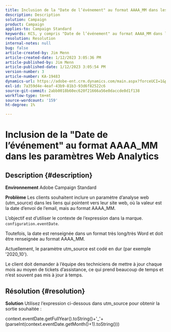 ```yaml
---
title: Inclusion de la "Date de l’événement" au format AAAA_MM dans les paramètres Web Analytics
description: Description
solution: Campaign
product: Campaign
applies-to: Campaign Standard
keywords: KCS, y compris "Date de l’événement" au format AAAA_MM dans les paramètres Web Analytics, Adobe Campaign Standard, ACS
resolution: Resolution
internal-notes: null
bug: false
article-created-by: Jim Menn
article-created-date: 1/12/2023 3:05:36 PM
article-published-by: Jim Menn
article-published-date: 1/12/2023 3:05:54 PM
version-number: 3
article-number: KA-19483
dynamics-url: https://adobe-ent.crm.dynamics.com/main.aspx?forceUCI=1&pagetype=entityrecord&etn=knowledgearticle&id=e091d78d-8a92-ed11-aad1-6045bd0065f9
exl-id: 7a359d4e-4eaf-43b9-81b3-93d6f82522c6
source-git-commit: 2abb0018b60ec620f21666a56e0daccde0d1f138
workflow-type: tm+mt
source-wordcount: '159'
ht-degree: 1%

---
```


# Inclusion de la &quot;Date de l’événement&quot; au format AAAA_MM dans les paramètres Web Analytics

## Description {#description}


<b>Environnement</b>
Adobe Campaign Standard

<b>Problème</b>
Les clients souhaitent inclure un paramètre d’analyse web (utm_source) dans les liens qui pointent vers leur site web, où la valeur est la date d’envoi de l’email, mais au format AAAA_MM.

L’objectif est d’utiliser le contexte de l’expression dans la marque. `configuration.eventDate`.

Toutefois, la date est renseignée dans un format très long/très Word et doit être renseignée au format AAAA_MM.

Actuellement, le paramètre utm_source est codé en dur (par exemple &#39;2020_10&#39;).

Le client doit demander à l’équipe des techniciens de mettre à jour chaque mois au moyen de tickets d’assistance, ce qui prend beaucoup de temps et n’est souvent pas mis à jour à temps.


## Résolution {#resolution}


<b>Solution</b>
Utilisez l’expression ci-dessous dans utm_source pour obtenir la sortie souhaitée :

context.eventDate.getFullYear().toString()+&#39;_&#39;+(parseInt(context.eventDate.getMonth()+1).toString()))
